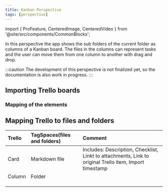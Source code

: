 ```yaml
---
title: Kanban Perspective
tags: [perspective]
---
```


import { ProFeature, CenteredImage, CenteredVideo } from '@site/src/components/CommonBlocks';

<ProFeature />

In this perspective the app shows the sub folders of the current folder as columns of a Kanban board. The files in the columns can represent tasks and the user can move them from one column to another with drag and drop.

<CenteredImage
    caption="Preview of the Kanban perspective"
    src="/media/kanban/swtich-to-kanban-perspective.png"
    showCaption
  />

:::caution
The development of this perspective is not finalized yet, so the documentation is also work in progress.
:::

## Importing Trello boards

### Mapping of the elements

## Mapping Trello to files and folders

| Trello | TagSpaces(files and folders) | Comment                                                                                                |
| :----- | :--------------------------- | :----------------------------------------------------------------------------------------------------- |
| Card   | Markdown file                | Includes: Description, Checklist, Linkt to attachments, Link to original Trello item, Import timestamp |
| Column | Folder                       |                                                                                                        |
|        |                              |                                                                                                        |
|        |                              |                                                                                                        |
|        |                              |                                                                                                        |
